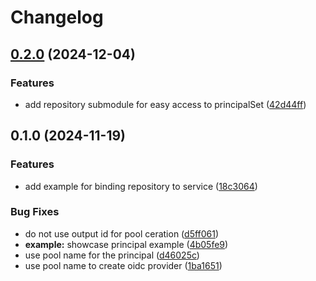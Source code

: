 # Changelog

## [0.2.0](https://github.com/helmless/google-workload-identity-federation-terraform-module/compare/v0.1.0...v0.2.0) (2024-12-04)


### Features

* add repository submodule for easy access to principalSet ([42d44ff](https://github.com/helmless/google-workload-identity-federation-terraform-module/commit/42d44ff7005df943247e2e7427aeb9573b15e7cc))

## 0.1.0 (2024-11-19)


### Features

* add example for binding repository to service ([18c3064](https://github.com/helmless/google-workload-identity-federation-terraform-module/commit/18c3064ff7c83cb93a760ddcf756241f1fcb35b6))


### Bug Fixes

* do not use output id for pool ceration ([d5ff061](https://github.com/helmless/google-workload-identity-federation-terraform-module/commit/d5ff06150e75a3d2e3af26d3e22ea7bef1964936))
* **example:** showcase principal example ([4b05fe9](https://github.com/helmless/google-workload-identity-federation-terraform-module/commit/4b05fe9dc748b30b7f0c28fff7f0f824fc3afcb4))
* use pool name for the principal ([d46025c](https://github.com/helmless/google-workload-identity-federation-terraform-module/commit/d46025c504b0798101f2f5798352865ce19e3c4e))
* use pool name to create oidc provider ([1ba1651](https://github.com/helmless/google-workload-identity-federation-terraform-module/commit/1ba16516068f9c5d313e510c0da20e395553ea5e))
